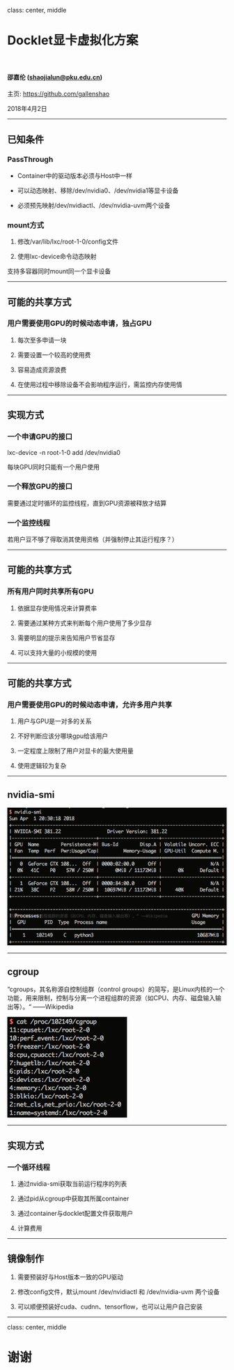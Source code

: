 class: center, middle

# Docklet显卡虚拟化方案

&nbsp;
&nbsp;

#### 邵嘉伦 (shaojialun@pku.edu.cn)  

主页: https://github.com/gallenshao

2018年4月2日

---

## 已知条件

### PassThrough

- Container中的驱动版本必须与Host中一样

- 可以动态映射、移除/dev/nvidia0、/dev/nvidia1等显卡设备

- 必须预先映射/dev/nvidiactl、/dev/nvidia-uvm两个设备

### mount方式

1. 修改/var/lib/lxc/root-1-0/config文件

2. 使用lxc-device命令动态映射

支持多容器同时mount同一个显卡设备

---

## 可能的共享方式

### 用户需要使用GPU的时候动态申请，独占GPU

1. 每次至多申请一块

2. 需要设置一个较高的使用费

3. 容易造成资源浪费

4. 在使用过程中移除设备不会影响程序运行，需监控内存使用情

---

## 实现方式

### 一个申请GPU的接口

lxc-device -n root-1-0 add /dev/nvidia0

每块GPU同时只能有一个用户使用

### 一个释放GPU的接口

需要通过定时循环的监控线程，直到GPU资源被释放才结算

### 一个监控线程

若用户豆不够了得取消其使用资格（并强制停止其运行程序？）

---

## 可能的共享方式

### 所有用户同时共享所有GPU

1. 依据显存使用情况来计算费率

2. 需要通过某种方式来判断每个用户使用了多少显存

3. 需要明显的提示来告知用户节省显存

4. 可以支持大量的小规模的使用

---

## 可能的共享方式

### 用户需要使用GPU的时候动态申请，允许多用户共享

1. 用户与GPU是一对多的关系

2. 不好判断应该分哪块gpu给该用户

3. 一定程度上限制了用户对显卡的最大使用量

4. 使用逻辑较为复杂

---

## nvidia-smi

<img src="./nvidia-smi.png">

---

## cgroup

”cgroups，其名称源自控制组群（control groups）的简写，是Linux内核的一个功能，用来限制，控制与分离一个进程组群的资源（如CPU、内存、磁盘输入输出等）。“ ——Wikipedia

<img src="./cgroup.png">

---

## 实现方式

### 一个循环线程

1. 通过nvidia-smi获取当前运行程序的列表

2. 通过pid从cgroup中获取其所属container

3. 通过container与docklet配置文件获取用户

4. 计算费用

---

## 镜像制作

1. 需要预装好与Host版本一致的GPU驱动

2. 修改config文件，默认mount /dev/nvidiactl 和 /dev/nvidia-uvm 两个设备

3. 可以顺便预装好cuda、cudnn、tensorflow，也可以让用户自己安装

---

class: center, middle

# 谢谢
